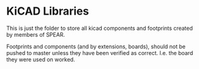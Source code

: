 # KiCAD Libraries #

This is just the folder to store all kicad components and footprints created by members of SPEAR.

Footprints and components (and by extensions, boards), should not be pushed to master unless they have been verified as correct.
I.e. the board they were used on worked.
